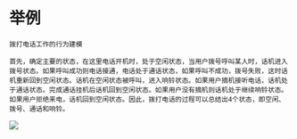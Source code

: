 # 举例

```
拨打电话工作的行为建模 

首先，确定主要的状态，在这里电话开机时，处于空闲状态，当用户拨号呼叫某人时，话机进入拨号状态。如果呼叫成功则电话接通，电话处于通话状态，如果呼叫不成功，拨号失败，这时话机重新回到空闲状态。话机在空闲状态被呼叫，进入响铃状态。如果用户摘机接听电话，话机处于通话状态。完成通话挂机后话机回到空闲状态。如果用户没有摘机则话机处于继续响铃状态。如果用户拒绝来电，话机回到空闲状态。因此，拨打电话的过程可以总结出4个状态，即空闲、拨号、通话和响铃。

```

![](https://img1.zlogs.net/20/20200117211305.png)

